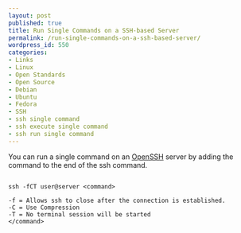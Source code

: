 ```yaml
---
layout: post
published: true
title: Run Single Commands on a SSH-based Server
permalink: /run-single-commands-on-a-ssh-based-server/
wordpress_id: 550
categories:
- Links
- Linux
- Open Standards
- Open Source
- Debian
- Ubuntu
- Fedora
- SSH
- ssh single command
- ssh execute single command
- ssh run single command
---
```



You can run a single command on an <a href="http://en.wikipedia.org/wiki/OpenSSH">OpenSSH</a> server by adding the command to the end of the ssh command.


```

ssh -fCT user@server <command>

-f = Allows ssh to close after the connection is established.
-C = Use Compression
-T = No terminal session will be started
</command>
```

